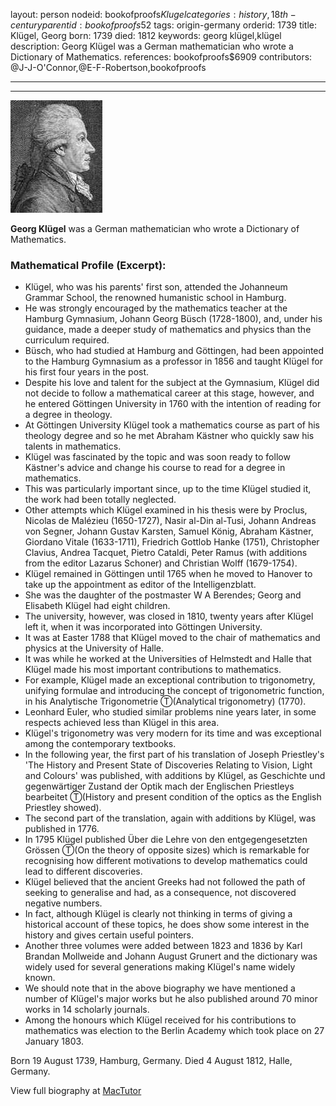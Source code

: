 layout: person
nodeid: bookofproofs$Klugel
categories: history,18th-century
parentid: bookofproofs$52
tags: origin-germany
orderid: 1739
title: Klügel, Georg
born: 1739
died: 1812
keywords: georg klügel,klügel
description: Georg Klügel was a German mathematician who wrote a Dictionary of Mathematics.
references: bookofproofs$6909
contributors: @J-J-O'Connor,@E-F-Robertson,bookofproofs

---



---

![Klugel.jpg](https://github.com/bookofproofs/bookofproofs.github.io/blob/main/_sources/_assets/images/portraits/Klugel.jpg?raw=true)

**Georg Klügel** was a German mathematician who wrote a Dictionary of Mathematics.

### Mathematical Profile (Excerpt):
* Klügel, who was his parents' first son, attended the Johanneum Grammar School, the renowned humanistic school in Hamburg.
* He was strongly encouraged by the mathematics teacher at the Hamburg Gymnasium, Johann Georg Büsch (1728-1800), and, under his guidance, made a deeper study of mathematics and physics than the curriculum required.
* Büsch, who had studied at Hamburg and Göttingen, had been appointed to the Hamburg Gymnasium as a professor in 1856 and taught Klügel for his first four years in the post.
* Despite his love and talent for the subject at the Gymnasium, Klügel did not decide to follow a mathematical career at this stage, however, and he entered Göttingen University in 1760 with the intention of reading for a degree in theology.
* At Göttingen University Klügel took a mathematics course as part of his theology degree and so he met Abraham Kästner who quickly saw his talents in mathematics.
* Klügel was fascinated by the topic and was soon ready to follow Kästner's advice and change his course to read for a degree in mathematics.
* This was particularly important since, up to the time Klügel studied it, the work had been totally neglected.
* Other attempts which Klügel examined in his thesis were by Proclus, Nicolas de Malézieu (1650-1727), Nasir al-Din al-Tusi, Johann Andreas von Segner, Johann Gustav Karsten, Samuel König, Abraham Kästner, Giordano Vitale (1633-1711), Friedrich Gottlob Hanke (1751), Christopher Clavius, Andrea Tacquet, Pietro Cataldi, Peter Ramus (with additions from the editor Lazarus Schoner) and Christian Wolff (1679-1754).
* Klügel remained in Göttingen until 1765 when he moved to Hanover to take up the appointment as editor of the Intelligenzblatt.
* She was the daughter of the postmaster W A Berendes; Georg and Elisabeth Klügel had eight children.
* The university, however, was closed in 1810, twenty years after Klügel left it, when it was incorporated into Göttingen University.
* It was at Easter 1788 that Klügel moved to the chair of mathematics and physics at the University of Halle.
* It was while he worked at the Universities of Helmstedt and Halle that Klügel made his most important contributions to mathematics.
* For example, Klügel made an exceptional contribution to trigonometry, unifying formulae and introducing the concept of trigonometric function, in his Analytische Trigonometrie Ⓣ(Analytical trigonometry) (1770).
* Leonhard Euler, who studied similar problems nine years later, in some respects achieved less than Klügel in this area.
* Klügel's trigonometry was very modern for its time and was exceptional among the contemporary textbooks.
* In the following year, the first part of his translation of Joseph Priestley's 'The History and Present State of Discoveries Relating to Vision, Light and Colours' was published, with additions by Klügel, as Geschichte und gegenwärtiger Zustand der Optik mach der Englischen Priestleys bearbeitet Ⓣ(History and present condition of the optics as the English Priestley showed).
* The second part of the translation, again with additions by Klügel, was published in 1776.
* In 1795 Klügel published Über die Lehre von den entgegengesetzten Grössen Ⓣ(On the theory of opposite sizes) which is remarkable for recognising how different motivations to develop mathematics could lead to different discoveries.
* Klügel believed that the ancient Greeks had not followed the path of seeking to generalise and had, as a consequence, not discovered negative numbers.
* In fact, although Klügel is clearly not thinking in terms of giving a historical account of these topics, he does show some interest in the history and gives certain useful pointers.
* Another three volumes were added between 1823 and 1836 by Karl Brandan Mollweide and Johann August Grunert and the dictionary was widely used for several generations making Klügel's name widely known.
* We should note that in the above biography we have mentioned a number of Klügel's major works but he also published around 70 minor works in 14 scholarly journals.
* Among the honours which Klügel received for his contributions to mathematics was election to the Berlin Academy which took place on 27 January 1803.

Born 19 August 1739, Hamburg, Germany. Died 4 August 1812, Halle, Germany.

View full biography at [MacTutor](https://mathshistory.st-andrews.ac.uk/Biographies/Klugel/)
